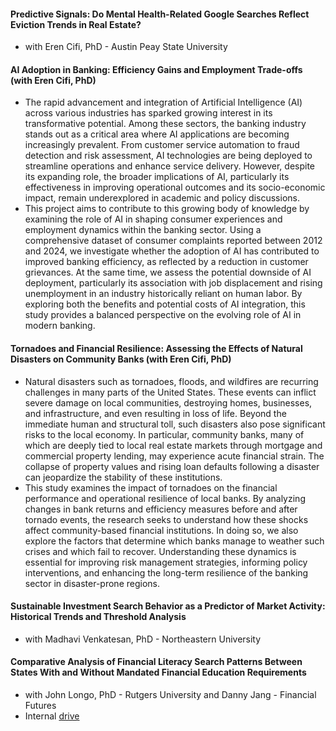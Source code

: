 #### Predictive Signals: Do Mental Health-Related Google Searches Reflect Eviction Trends in Real Estate?
* with Eren Cifi, PhD - Austin Peay State University

#### AI Adoption in Banking: Efficiency Gains and Employment Trade-offs (with Eren Cifi, PhD)
* The rapid advancement and integration of Artificial Intelligence (AI) across various industries has sparked growing interest in its transformative potential. Among these sectors, the banking industry stands out as a critical area where AI applications are becoming increasingly prevalent. From customer service automation to fraud detection and risk assessment, AI technologies are being deployed to streamline operations and enhance service delivery. However, despite its expanding role, the broader implications of AI, particularly its effectiveness in improving operational outcomes and its socio-economic impact, remain underexplored in academic and policy discussions.
* This project aims to contribute to this growing body of knowledge by examining the role of AI in shaping consumer experiences and employment dynamics within the banking sector. Using a comprehensive dataset of consumer complaints reported between 2012 and 2024, we investigate whether the adoption of AI has contributed to improved banking efficiency, as reflected by a reduction in customer grievances. At the same time, we assess the potential downside of AI deployment, particularly its association with job displacement and rising unemployment in an industry historically reliant on human labor. By exploring both the benefits and potential costs of AI integration, this study provides a balanced perspective on the evolving role of AI in modern banking.

#### Tornadoes and Financial Resilience: Assessing the Effects of Natural Disasters on Community Banks (with Eren Cifi, PhD)
* Natural disasters such as tornadoes, floods, and wildfires are recurring challenges in many parts of the United States. These events can inflict severe damage on local communities, destroying homes, businesses, and infrastructure, and even resulting in loss of life. Beyond the immediate human and structural toll, such disasters also pose significant risks to the local economy. In particular, community banks, many of which are deeply tied to local real estate markets through mortgage and commercial property lending, may experience acute financial strain. The collapse of property values and rising loan defaults following a disaster can jeopardize the stability of these institutions.
* This study examines the impact of tornadoes on the financial performance and operational resilience of local banks. By analyzing changes in bank returns and efficiency measures before and after tornado events, the research seeks to understand how these shocks affect community-based financial institutions. In doing so, we also explore the factors that determine which banks manage to weather such crises and which fail to recover. Understanding these dynamics is essential for improving risk management strategies, informing policy interventions, and enhancing the long-term resilience of the banking sector in disaster-prone regions.


#### Sustainable Investment Search Behavior as a Predictor of Market Activity: Historical Trends and Threshold Analysis
* with Madhavi Venkatesan, PhD - Northeastern University

#### Comparative Analysis of Financial Literacy Search Patterns Between States With and Without Mandated Financial Education Requirements
* with John Longo, PhD - Rutgers University and Danny Jang - Financial Futures
* Internal [drive](https://docs.google.com/spreadsheets/d/1ehfkNoQstR1w8KHMZWUM0E127Pir_yXgiaGeDBoqhjk/edit?usp=sharing)
